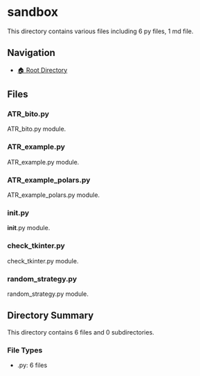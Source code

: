 # sandbox

This directory contains various files including 6 py files, 1 md file.

## Navigation

* [🏠 Root Directory](/sandbox/..README.md)

## Files

### ATR_bito.py

ATR_bito.py module.

### ATR_example.py

ATR_example.py module.

### ATR_example_polars.py

ATR_example_polars.py module.

### __init__.py

__init__.py module.

### check_tkinter.py

check_tkinter.py module.

### random_strategy.py

random_strategy.py module.

## Directory Summary

This directory contains 6 files and 0 subdirectories.

### File Types

* .py: 6 files
